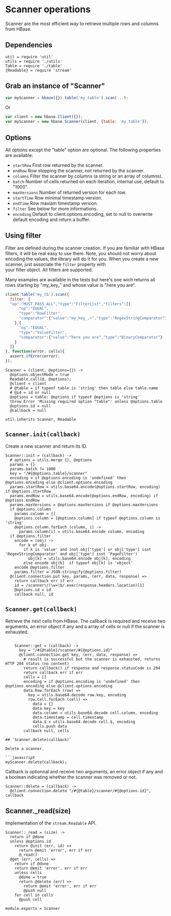 
# Scanner operations

Scanner are the most efficient way to retrieve multiple 
rows and columns from HBase.

## Dependencies

    util = require 'util'
    utils = require './utils'
    Table = require './table'
    {Readable} = require 'stream'

## Grab an instance of "Scanner"

```javascript
var myScanner = hbase({}).table('my_table').scan(...);
```

Or

```javascript
var client = new hbase.Client({});
var myScanner = new hbase.Scanner(client, {table: 'my_table'});
```

## Options

All options except the "table" option are optional. The following properties are
available:

*   `startRow`
    First row returned by the scanner.   
*   `endRow`
    Row stopping the scanner, not returned by the scanner.   
*   `columns`
    Filter the scanner by columns (a string or an array of columns).   
*   `batch`
    Number of cells returned on each iteration, internal use, default to "1000".   
*   `maxVersions`
    Number of returned version for each row.   
*   `startTime`
    Row minimal timestamp version.   
*   `endTime`
    Row maxiam timestamp version.   
*   `filter`
    See below for more informations.   
*   `encoding`
    Default to client.options.encoding, set to null to overwrite default
    encoding and return a buffer.   

## Using filter

Filter are defined during the scanner creation. If you
are familiar with HBase filters, it will be real easy to
use them. Note, you should not worry about encoding the
values, the library will do it for you. When you create
a new scanner, just associate the `filter` property with  
your filter object. All filters are supported.   

Many examples are available in the tests but here's one
wich returns all rows starting by "my_key_" and whose
value is "here you are".   

```javascript
client.table('my_tb').scan({
  filter: {
  "op":"MUST_PASS_ALL","type":"FilterList","filters":[{
      "op":"EQUAL",
      "type":"RowFilter",
      "comparator":{"value":"my_key_.+","type":"RegexStringComparator"}
    },{
      "op":"EQUAL",
      "type":"ValueFilter",
      "comparator":{"value":"here you are","type":"BinaryComparator"}
    }
  ]}
}, function(error, cells){
  assert.ifError(error);
});
```

    Scanner = (client, @options={}) ->
      @options.objectMode = true
      Readable.call(@, @options);
      @client = client
      # @table = if typeof table is 'string' then table else table.name
      # @id = id or null
      @options = table: @options if typeof @options is 'string'
      throw Error 'Missing required option "table"' unless @options.table
      @options.id = null
      @callback = null

    util.inherits Scanner, Readable

## `Scanner.init(callback)`

Create a new scanner and return its ID.

    Scanner::init = (callback) ->
      # options = utils.merge {}, @options
      params = {}
      params.batch ?= 1000
      key = "/#{@options.table}/scanner"
      encoding = if @options.encoding is 'undefined' then @options.encoding else @client.options.encoding
      params.startRow = utils.base64.encode(@options.startRow, encoding) if @options.startRow
      params.endRow = utils.base64.encode(@options.endRow, encoding) if @options.endRow
      params.maxVersions = @options.maxVersions if @options.maxVersions
      if @options.column
        params.column = []
        @options.column = [@options.column] if typeof @options.column is 'string'
        @options.column.forEach (column, i) ->
          params.column[i] = utils.base64.encode column, encoding
      if @options.filter
        encode = (obj) ->
          for k of obj
            if k is 'value' and (not obj['type'] or obj['type'] isnt 'RegexStringComparator' and obj['type'] isnt 'PageFilter')
              obj[k] = utils.base64.encode obj[k], encoding
            else encode obj[k]  if typeof obj[k] is 'object'
        encode @options.filter
        params.filter = JSON.stringify(@options.filter)
      @client.connection.put key, params, (err, data, response) =>
        return callback err if err
        id = /scanner\/(\w+)$/.exec(response.headers.location)[1]
        @options.id = id
        callback null, id

## `Scanner.get(callback)`

Retrieve the next cells from HBase. The callback is required
and receive two arguments, an error object if any and a array
of cells or null if the scanner is exhausted.
```

    Scanner::get = (callback) ->
      key = "/#{@table}/scanner/#{@options.id}"
      @client.connection.get key, (err, data, response) =>
        # result is successful but the scanner is exhausted, returns HTTP 204 status (no content)
        return callback() if response and response.statusCode is 204
        return callback err if err
        cells = []
        encoding = if @options.encoding is 'undefined' then @options.encoding else @client.options.encoding
        data.Row.forEach (row) =>
          key = utils.base64.decode row.key, encoding
          row.Cell.forEach (cell) =>
            data = {}
            data.key = key
            data.column = utils.base64.decode cell.column, encoding
            data.timestamp = cell.timestamp
            data.$ = utils.base64.decode cell.$, encoding
            cells.push data
        callback null, cells

## `Scanner.delete(callback)`

Delete a scanner.

```javascript
myScanner.delete(callback);
```

Callback is optionnal and receive two arguments, an 
error object if any and a boolean indicating whether 
the scanner was removed or not.

    Scanner::delete = (callback) ->
      @client.connection.delete "/#{@table}/scanner/#{@options.id}", callback

## Scanner._read(size)

Implementation of the `stream.Readable` API.

    Scanner::_read = (size) ->
      return if @done
      unless @options.id
        return @init (err, id) =>
          return @emit 'error', err if err
          @_read()
      @get (err, cells) =>
        return if @done
        return @emit 'error', err if err
        unless cells
          @done = true
          return @delete (err) =>
            return @emit 'error', err if err
            @push null
        for cell in cells
          @push cell

    module.exports = Scanner
